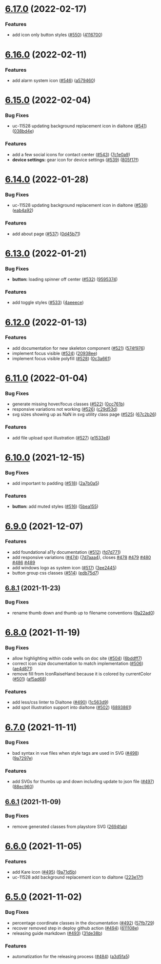 # [6.17.0](https://github.com/dialpad/dialtone/compare/v6.16.0...v6.17.0) (2022-02-17)


### Features

* add icon only button styles ([#550](https://github.com/dialpad/dialtone/issues/550)) ([4116700](https://github.com/dialpad/dialtone/commit/41167009d1d56ee7b4ddf94ffc320ee1f9e6cb19))

# [6.16.0](https://github.com/dialpad/dialtone/compare/v6.15.0...v6.16.0) (2022-02-11)


### Features

* add alarm system icon ([#546](https://github.com/dialpad/dialtone/issues/546)) ([a579460](https://github.com/dialpad/dialtone/commit/a57946052cc03d5cfcf5775b7203e19daaf7686b))

# [6.15.0](https://github.com/dialpad/dialtone/compare/v6.14.0...v6.15.0) (2022-02-04)


### Bug Fixes

* uc-11528 updating background replacement icon in dialtone ([#541](https://github.com/dialpad/dialtone/issues/541)) ([038bd4e](https://github.com/dialpad/dialtone/commit/038bd4e9c9fbd489445233972dce718559fa2f1e))


### Features

* add a few social icons for contact center ([#543](https://github.com/dialpad/dialtone/issues/543)) ([7c1e0a9](https://github.com/dialpad/dialtone/commit/7c1e0a9ddef5acece52ecbca11f1f1b3eb84a9c4))
* **device settings:** gear icon for device settings ([#539](https://github.com/dialpad/dialtone/issues/539)) ([805f17f](https://github.com/dialpad/dialtone/commit/805f17ff777419877cf36f49a24b75982bc1eac4))

# [6.14.0](https://github.com/dialpad/dialtone/compare/v6.13.0...v6.14.0) (2022-01-28)


### Bug Fixes

* uc-11528 updating background replacement icon in dialtone ([#536](https://github.com/dialpad/dialtone/issues/536)) ([eab4a92](https://github.com/dialpad/dialtone/commit/eab4a9291856e8d260e7e0dcdc5d0846db362ca8))


### Features

* add about page ([#537](https://github.com/dialpad/dialtone/issues/537)) ([0d45b71](https://github.com/dialpad/dialtone/commit/0d45b715837dc00a2caaca099c5e02a0d2ed0f0f))

# [6.13.0](https://github.com/dialpad/dialtone/compare/v6.12.0...v6.13.0) (2022-01-21)


### Bug Fixes

* **button:** loading spinner off center ([#532](https://github.com/dialpad/dialtone/issues/532)) ([9595374](https://github.com/dialpad/dialtone/commit/9595374fadea5c006f0146b9691ea4e06d85a4ea))


### Features

* add toggle styles ([#533](https://github.com/dialpad/dialtone/issues/533)) ([4aeeece](https://github.com/dialpad/dialtone/commit/4aeeecea4748d56003d1242980af1b438620fdcb))

# [6.12.0](https://github.com/dialpad/dialtone/compare/v6.11.0...v6.12.0) (2022-01-13)


### Features

* add documentation for new skeleton component ([#521](https://github.com/dialpad/dialtone/issues/521)) ([574f976](https://github.com/dialpad/dialtone/commit/574f97679619e730050d5a75cadb4fbb020e5af8))
* implement focus visible ([#524](https://github.com/dialpad/dialtone/issues/524)) ([20938ee](https://github.com/dialpad/dialtone/commit/20938ee94efed2a8ea8c7632a631e2f41ff9a1da))
* implement focus visible polyfill ([#528](https://github.com/dialpad/dialtone/issues/528)) ([0c3a661](https://github.com/dialpad/dialtone/commit/0c3a661eb2748e03a2a2bfcf75642e7b241bd8bf))

# [6.11.0](https://github.com/dialpad/dialtone/compare/v6.10.0...v6.11.0) (2022-01-04)


### Bug Fixes

* generate missing hover/focus classes ([#522](https://github.com/dialpad/dialtone/issues/522)) ([0cc761b](https://github.com/dialpad/dialtone/commit/0cc761b5b6ee86746dfbd54e48400652b819348c))
* responsive variations not working ([#526](https://github.com/dialpad/dialtone/issues/526)) ([c29d53d](https://github.com/dialpad/dialtone/commit/c29d53dc1c3c89a839d3c9724380f5b2e27e0cc2))
* svg sizes showing up as NaN in svg utility class page ([#525](https://github.com/dialpad/dialtone/issues/525)) ([67c2b26](https://github.com/dialpad/dialtone/commit/67c2b26704e0bfe1209f578cfcec222645cfc549))


### Features

* add file upload spot illustration ([#527](https://github.com/dialpad/dialtone/issues/527)) ([e1533e8](https://github.com/dialpad/dialtone/commit/e1533e856f570688aa5ffc3dd37ae05c3a842987))

# [6.10.0](https://github.com/dialpad/dialtone/compare/v6.9.0...v6.10.0) (2021-12-15)


### Bug Fixes

* add important to padding ([#518](https://github.com/dialpad/dialtone/issues/518)) ([2a7b0a5](https://github.com/dialpad/dialtone/commit/2a7b0a5d0ff700f9bf24369701f0dd4c93988ec3))


### Features

* **button:** add muted styles ([#516](https://github.com/dialpad/dialtone/issues/516)) ([5bea155](https://github.com/dialpad/dialtone/commit/5bea155057620865174e596c539660185029f499))

# [6.9.0](https://github.com/dialpad/dialtone/compare/v6.8.1...v6.9.0) (2021-12-07)


### Features

* add foundational a11y documentation ([#512](https://github.com/dialpad/dialtone/issues/512)) ([fd7d771](https://github.com/dialpad/dialtone/commit/fd7d77197576ad1506bd1dda71051aa841bcb412))
* add responsive variations ([#474](https://github.com/dialpad/dialtone/issues/474)) ([7d7aaa4](https://github.com/dialpad/dialtone/commit/7d7aaa4b9f47bfdf48162cfa0013cb8be33ded67)), closes [#478](https://github.com/dialpad/dialtone/issues/478) [#479](https://github.com/dialpad/dialtone/issues/479) [#480](https://github.com/dialpad/dialtone/issues/480) [#486](https://github.com/dialpad/dialtone/issues/486) [#489](https://github.com/dialpad/dialtone/issues/489)
* add windows logo as system icon ([#517](https://github.com/dialpad/dialtone/issues/517)) ([3ee2445](https://github.com/dialpad/dialtone/commit/3ee24455842b379328409a1ca30399174be46402))
* button group css classes ([#514](https://github.com/dialpad/dialtone/issues/514)) ([edb75d7](https://github.com/dialpad/dialtone/commit/edb75d7bb672223d4faaeae5e59b1e77d7644191))

## [6.8.1](https://github.com/dialpad/dialtone/compare/v6.8.0...v6.8.1) (2021-11-23)


### Bug Fixes

* rename thumb down and thumb up to filename conventions ([9a22ad0](https://github.com/dialpad/dialtone/commit/9a22ad01b4b0bda24f7cd76a4465a76fce1ebbc9))

# [6.8.0](https://github.com/dialpad/dialtone/compare/v6.7.0...v6.8.0) (2021-11-19)


### Bug Fixes

* allow highlighting within code wells on doc site ([#504](https://github.com/dialpad/dialtone/issues/504)) ([6bddff7](https://github.com/dialpad/dialtone/commit/6bddff7c2de5c8f7e70d063fbde54393601be71e))
* correct icon size documentation to match implementation ([#506](https://github.com/dialpad/dialtone/issues/506)) ([ae4d871](https://github.com/dialpad/dialtone/commit/ae4d871bf4d0e2e0e21a8eac775cbf142e5f1506))
* remove fill from IconRaiseHand because it is colored by currentColor ([#501](https://github.com/dialpad/dialtone/issues/501)) ([af5ad68](https://github.com/dialpad/dialtone/commit/af5ad683de8c26923d31bf4027dd4d209062815a))


### Features

* add less/css linter to Dialtone ([#490](https://github.com/dialpad/dialtone/issues/490)) ([1c563d9](https://github.com/dialpad/dialtone/commit/1c563d9341eac189f56c9106239248a1cbde0b57))
* add spot illustration support into dialtone ([#502](https://github.com/dialpad/dialtone/issues/502)) ([6893861](https://github.com/dialpad/dialtone/commit/6893861105fbb3e7019b68e82515cfeb70c66c85))

# [6.7.0](https://github.com/dialpad/dialtone/compare/v6.6.1...v6.7.0) (2021-11-11)


### Bug Fixes

* bad syntax in vue files when style tags are used in SVG ([#498](https://github.com/dialpad/dialtone/issues/498)) ([9a7297e](https://github.com/dialpad/dialtone/commit/9a7297ede72f7b7b1778790a6bad958acf310d15))


### Features

* add SVGs for thumbs up and down including update to json file ([#497](https://github.com/dialpad/dialtone/issues/497)) ([88ec960](https://github.com/dialpad/dialtone/commit/88ec960ebca4b77e2fe8836b62f01d393c4d6f3e))

## [6.6.1](https://github.com/dialpad/dialtone/compare/v6.6.0...v6.6.1) (2021-11-09)


### Bug Fixes

* remove generated classes from playstore SVG ([2694fab](https://github.com/dialpad/dialtone/commit/2694fab282b34e0bdab891072f5314f1b0470bdb))

# [6.6.0](https://github.com/dialpad/dialtone/compare/v6.5.0...v6.6.0) (2021-11-05)


### Features

* add Kare icon ([#495](https://github.com/dialpad/dialtone/issues/495)) ([9a71d5b](https://github.com/dialpad/dialtone/commit/9a71d5b4bbd929315e192c3701dc1f7f46e5b8f0))
* uc-11528 add background replacement icon to dialtone ([223e17f](https://github.com/dialpad/dialtone/commit/223e17fc28b68730764241dd004799dff55799c2))

# [6.5.0](https://github.com/dialpad/dialtone/compare/v6.4.1...v6.5.0) (2021-11-02)


### Bug Fixes

* percentage coordinate classes in the documentation ([#492](https://github.com/dialpad/dialtone/issues/492)) ([57fb729](https://github.com/dialpad/dialtone/commit/57fb729d803fea839caf9df173c0dea924ebf126))
* recover removed step in deploy github action ([#494](https://github.com/dialpad/dialtone/issues/494)) ([611108e](https://github.com/dialpad/dialtone/commit/611108e98a87f0bdf62222f290e0a2482e7a794b))
* releasing guide markdown ([#493](https://github.com/dialpad/dialtone/issues/493)) ([31de38b](https://github.com/dialpad/dialtone/commit/31de38beeb44db97b46fbfd8c96a1dec3db05369))


### Features

* automatization for the releasing process ([#484](https://github.com/dialpad/dialtone/issues/484)) ([a3d5fa5](https://github.com/dialpad/dialtone/commit/a3d5fa52bdf5ab993e23739c02637ceb11919f9e))

